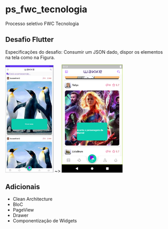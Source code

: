 # ps_fwc_tecnologia

Processo seletivo FWC Tecnologia

## Desafio Flutter

Especificações do desafio: Consumir um JSON dado, dispor os elementos na tela como na Figura.
<p float="left">
<img src="https://github.com/italoctb/flutter_fwc_tecnologia_ps/blob/master/captura_desafio.png" width="150">
  ~>
<img src="https://github.com/italoctb/flutter_fwc_tecnologia_ps/blob/master/Screenshot.png" width="190" >
  </p>
  
  ## Adicionais
  
  <ul>
    <li>Clean Architecture
    <li>BloC
    <li>PageView
    <li>Drawer
    <li>Componentização de Widgets 
  </ul>
  
